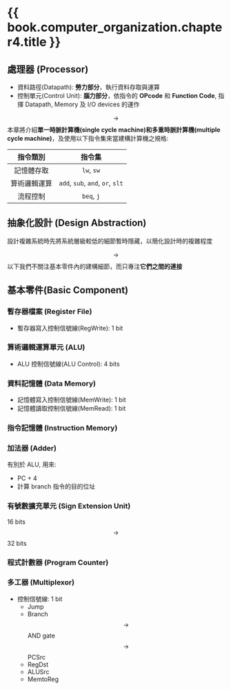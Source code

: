 # {{ book.computer_organization.chapter4.title }}
<!-- toc -->

## 處理器 (Processor)
- 資料路徑(Datapath): **勞力部分**，執行資料存取與運算
- 控制單元(Control Unit): **腦力部分**，依指令的 **OPcode** 和 **Function Code**, 指揮 Datapath, Memory 及 I/O devices 的運作

$$ \rightarrow $$ 本章將介紹**單一時脈計算機(single cycle machine)**和**多重時脈計算機(multiple cycle machine)**，及使用以下指令集來當建構計算機之規格:

| 指令類別 | 指令集 |
|:-------:|:-----:|
| 記憶體存取 | `lw`, `sw` |
| 算術邏輯運算 | `add`, `sub`, `and`, `or`, `slt` |
| 流程控制 | `beq`, `j` |

## 抽象化設計 (Design Abstraction)
設計複雜系統時先將系統層級較低的細節暫時隱藏，以簡化設計時的複雜程度

$$ \rightarrow $$ 以下我們不關注基本零件內的建構細節，而只專注**它們之間的連接**

## 基本零件(Basic Component)

### 暫存器檔案 (Register File)
- 暫存器寫入控制信號線(RegWrite): 1 bit



### 算術邏輯運算單元 (ALU)
- ALU 控制信號線(ALU Control): 4 bits



### 資料記憶體 (Data Memory)
- 記憶體寫入控制信號線(MemWrite): 1 bit
- 記憶體讀取控制信號線(MemRead): 1 bit



### 指令記憶體 (Instruction Memory)



### 加法器 (Adder)
有別於 ALU, 用來:
- PC + 4
- 計算 branch 指令的目的位址



### 有號數擴充單元 (Sign Extension Unit)
16 bits $$ \rightarrow $$ 32 bits



### 程式計數器 (Program Counter)



### 多工器 (Multiplexor)
- 控制信號線: 1 bit
  - Jump
  - Branch $$ \rightarrow $$ AND gate $$ \rightarrow $$ PCSrc
  - RegDst
  - ALUSrc
  - MemtoReg


